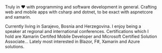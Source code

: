Truly in ❤️ with programming and software development in general. Crafting web and mobile apps with csharp and dotnet, to be exact with aspnetcore and xamarin.

Currently living in Sarajevo, Bosnia and Herzegovina. I enjoy being a speaker at regional and international conferences. Certifications which I hold are Xamarin Certifed Mobile Developer and Microsoft Certified Solution Associate... Lately most interested in Blazor, F#, Xamarin and Azure solutions.

<!--
**almirvuk/almirvuk** is a ✨ _special_ ✨ repository because its `README.md` (this file) appears on your GitHub profile.

Here are some ideas to get you started:

- 🔭 I’m currently working on ...
- 🌱 I’m currently learning ...
- 👯 I’m looking to collaborate on ...
- 🤔 I’m looking for help with ...
- 💬 Ask me about ...
- 📫 How to reach me: ...
- 😄 Pronouns: ...
- ⚡ Fun fact: ...
-->
